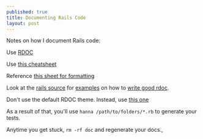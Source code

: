 ```yaml
---
published: true
title: Documenting Rails Code
layout: post
---
```

Notes on how I document Rails code:

Use [RDOC](https://github.com/rdoc/rdoc)

Use [this cheatsheet](http://jan.varwig.org/wp-content/uploads/2006/09/Rdoc%20Cheat%20Sheet.pdf)

Reference [this sheet for formatting](http://guides.rubyonrails.org/api_documentation_guidelines.html)

Look at the [rails source](https://github.com/rails/rails) for [examples](https://github.com/rails/rails/blob/master/activesupport/lib/active_support/benchmarkable.rb) on how to [write good rdoc](https://github.com/rails/rails/blob/master/activesupport/lib/active_support/benchmarkable.rb).

Don't use the default RDOC theme. Instead, use [this one](https://github.com/mislav/hanna)

As a result of that, you'll use `hanna /path/to/folders/*.rb` to generate your tests.

Anytime you get stuck, `rm -rf doc` and regenerate your docs.,